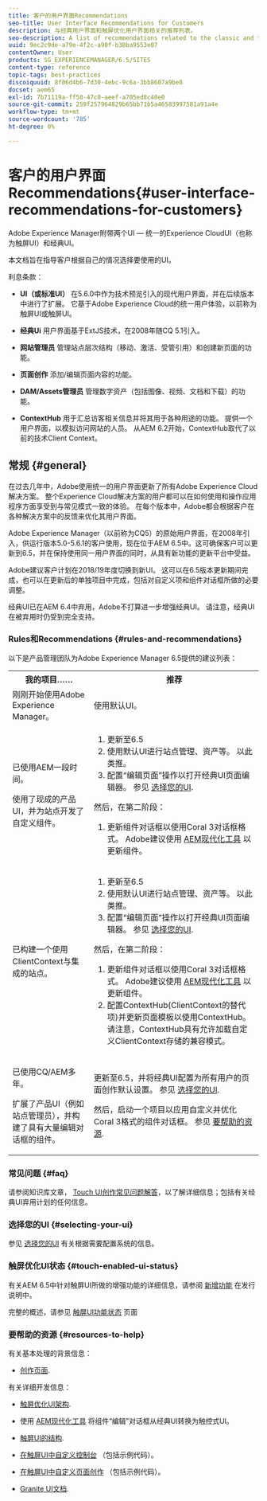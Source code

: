 ```yaml
---
title: 客户的用户界面Recommendations
seo-title: User Interface Recommendations for Customers
description: 与经典用户界面和触屏优化用户界面相关的推荐列表。
seo-description: A list of recommendations related to the classic and touch-optimized user interfaces.
uuid: 9ec2c9de-a79e-4f2c-a90f-b38ba9553e07
contentOwner: User
products: SG_EXPERIENCEMANAGER/6.5/SITES
content-type: reference
topic-tags: best-practices
discoiquuid: 8f06d4b6-7d30-4ebc-9c6a-3bb8607a9be8
docset: aem65
exl-id: 7b71119a-ff58-47c0-aeef-a705ed8c40e0
source-git-commit: 259f257964829b65bb71b5a46583997581a91a4e
workflow-type: tm+mt
source-wordcount: '785'
ht-degree: 0%

---
```


# 客户的用户界面Recommendations{#user-interface-recommendations-for-customers}

Adobe Experience Manager附带两个UI — 统一的Experience CloudUI（也称为触屏UI）和经典UI。

本文档旨在指导客户根据自己的情况选择要使用的UI。

利息条款：

* **UI（或标准UI）**
在5.6.0中作为技术预览引入的现代用户界面，并在后续版本中进行了扩展。 它基于Adobe Experience Cloud的统一用户体验，以前称为触屏UI或触屏UI。

* **经典Ui**
用户界面基于ExtJS技术，在2008年随CQ 5.1引入。

* **网站管理员**
管理站点层次结构（移动、激活、受管引用）和创建新页面的功能。

* **页面创作**
添加/编辑页面内容的功能。

* **DAM/Assets管理员**
管理数字资产（包括图像、视频、文档和下载）的功能。

* **ContextHub**
用于汇总访客相关信息并将其用于各种用途的功能。 提供一个用户界面，以模拟访问网站的人员。 从AEM 6.2开始，ContextHub取代了以前的技术Client Context。

## 常规 {#general}

在过去几年中，Adobe使用统一的用户界面更新了所有Adobe Experience Cloud解决方案。 整个Experience Cloud解决方案的用户都可以在如何使用和操作应用程序方面享受到与常见模式一致的体验。 在每个版本中，Adobe都会根据客户在各种解决方案中的反馈来优化其用户界面。

Adobe Experience Manager（以前称为CQ5）的原始用户界面，在2008年引入，供运行版本5.0-5.6.1的客户使用，现在位于AEM 6.5中。这可确保客户可以更新到6.5，并在保持使用同一用户界面的同时，从具有新功能的更新平台中受益。

Adobe建议客户计划在2018/19年度切换到新UI。 这可以在6.5版本更新期间完成，也可以在更新后的单独项目中完成，包括对自定义项和组件对话框所做的必要调整。

经典UI已在AEM 6.4中弃用，Adobe不打算进一步增强经典UI。 请注意，经典UI在被弃用时仍受到完全支持。

### Rules和Recommendations {#rules-and-recommendations}

以下是产品管理团队为Adobe Experience Manager 6.5提供的建议列表：

<table>
 <tbody>
  <tr>
   <th>我的项目……</th>
   <th>推荐</th>
  </tr>
  <tr>
   <td>刚刚开始使用Adobe Experience Manager。</td>
   <td>使用默认UI。</td>
  </tr>
  <tr>
   <td><p>已使用AEM一段时间。</p> <p>使用了现成的产品UI，并为站点开发了自定义组件。<br /> </p> </td>
   <td>
    <ol>
     <li>更新至6.5</li>
     <li>使用默认UI进行站点管理、资产等。 以此类推。<br /> </li>
     <li>配置“编辑页面”操作以打开经典UI页面编辑器。 参见 <a href="#selecting-your-ui">选择您的UI</a>.</li>
    </ol> <p>然后，在第二阶段：</p>
    <ol>
     <li>更新组件对话框以使用Coral 3对话框格式。 Adobe建议使用 <a href="/help/sites-developing/modernization-tools.md">AEM现代化工具</a> 以更新组件。</li>
    </ol> </td>
  </tr>
  <tr>
   <td>已构建一个使用ClientContext与集成的站点。<br /> </td>
   <td>
    <ol>
     <li>更新至6.5</li>
     <li>使用默认UI进行站点管理、资产等。 以此类推。</li>
     <li>配置“编辑页面”操作以打开经典UI页面编辑器。 参见 <a href="#selecting-your-ui">选择您的UI</a>.</li>
    </ol> <p>然后，在第二阶段：</p>
    <ol>
     <li>更新组件对话框以使用Coral 3对话框格式。 Adobe建议使用 <a href="/help/sites-developing/modernization-tools.md">AEM现代化工具</a> 以更新组件。</li>
     <li>配置ContextHub(ClientContext的替代项)并更新页面模板以使用ContextHub。 请注意，ContextHub具有允许加载自定义ClientContext存储的兼容模式。</li>
    </ol> </td>
  </tr>
  <tr>
   <td><p>已使用CQ/AEM多年。</p> <p>扩展了产品UI（例如站点管理员），并构建了具有大量编辑对话框的组件。</p> </td>
   <td><p>更新至6.5，并将经典UI配置为所有用户的页面创作默认设置。 参见 <a href="#selecting-your-ui">选择您的UI</a>.</p> <p>然后，启动一个项目以应用自定义并优化Coral 3格式的组件对话框。 参见 <a href="#resources-to-help">要帮助的资源</a>.<br /> </p> </td>
  </tr>
 </tbody>
</table>

### 常见问题 {#faq}

请参阅知识库文章， [Touch UI创作常见问题解答](https://helpx.adobe.com/experience-manager/kb/index/touchui_faq.html)，以了解详细信息；包括有关经典UI弃用计划的任何信息。

### 选择您的UI {#selecting-your-ui}

参见 [选择您的UI](/help/sites-authoring/select-ui.md) 有关根据需要配置系统的信息。

### 触屏优化UI状态 {#touch-enabled-ui-status}

有关AEM 6.5中针对触屏UI所做的增强功能的详细信息，请参阅 [新增功能](/help/release-notes/release-notes.md#what-s-new) 在发行说明中。

完整的概述，请参见 [触屏UI功能状态](/help/release-notes/touch-ui-features-status.md) 页面

### 要帮助的资源 {#resources-to-help}

有关基本处理的背景信息：

* [创作页面](/help/sites-authoring/page-authoring.md).

有关详细开发信息：

* [触屏优化UI架构](/help/sites-developing/touch-ui-concepts.md).
* 使用 [AEM现代化工具](/help/sites-developing/modernization-tools.md) 将组件“编辑”对话框从经典UI转换为触控式UI。

* [触屏UI的结构](/help/sites-developing/touch-ui-structure.md).

* [在触屏UI中自定义控制台](/help/sites-developing/customizing-consoles-touch.md) （包括示例代码）。

* [在触屏UI中自定义页面创作](/help/sites-developing/customizing-page-authoring-touch.md) （包括示例代码）。

* [Granite UI文档](https://helpx.adobe.com/experience-manager/6-5/sites/developing/using/reference-materials/granite-ui/api/index.html).
